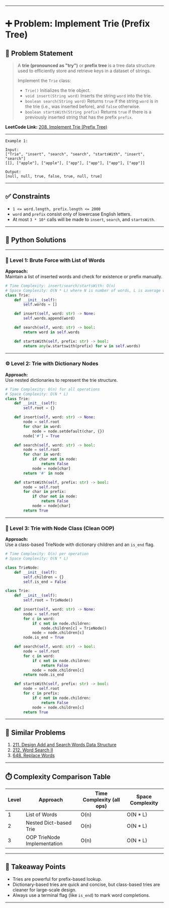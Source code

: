 
---

# ➕ Problem: Implement Trie (Prefix Tree)

## 📘 Problem Statement

> A **trie (pronounced as "try")** or **prefix tree** is a tree data structure used to efficiently store and retrieve keys in a dataset of strings.  
>  
> Implement the `Trie` class:
>
> - `Trie()` Initializes the trie object.
> - `void insert(String word)` Inserts the string `word` into the trie.
> - `boolean search(String word)` Returns `true` if the string `word` is in the trie (i.e., was inserted before), and `false` otherwise.
> - `boolean startsWith(String prefix)` Returns `true` if there is a previously inserted string that has the prefix `prefix`.

**LeetCode Link:** [208. Implement Trie (Prefix Tree)](https://leetcode.com/problems/implement-trie-prefix-tree/)

---

```
Example 1:

Input:
["Trie", "insert", "search", "search", "startsWith", "insert", "search"]
[[], ["apple"], ["apple"], ["app"], ["app"], ["app"], ["app"]]

Output:
[null, null, true, false, true, null, true]
```

---

## ✅ Constraints

- `1 <= word.length, prefix.length <= 2000`
- `word` and `prefix` consist only of lowercase English letters.
- At most `3 * 10⁴` calls will be made to `insert`, `search`, and `startsWith`.

---

## 🧠 Python Solutions

---

### 🧪 Level 1: Brute Force with List of Words

**Approach:**  
Maintain a list of inserted words and check for existence or prefix manually.

```python
# Time Complexity: insert/search/startsWith: O(n)
# Space Complexity: O(N * L) where N is number of words, L is average word length
class Trie:
    def __init__(self):
        self.words = []

    def insert(self, word: str) -> None:
        self.words.append(word)

    def search(self, word: str) -> bool:
        return word in self.words

    def startsWith(self, prefix: str) -> bool:
        return any(w.startswith(prefix) for w in self.words)
```

---

### ⚙️ Level 2: Trie with Dictionary Nodes

**Approach:**  
Use nested dictionaries to represent the trie structure.

```python
# Time Complexity: O(n) for all operations
# Space Complexity: O(N * L)
class Trie:
    def __init__(self):
        self.root = {}

    def insert(self, word: str) -> None:
        node = self.root
        for char in word:
            node = node.setdefault(char, {})
        node['#'] = True

    def search(self, word: str) -> bool:
        node = self.root
        for char in word:
            if char not in node:
                return False
            node = node[char]
        return '#' in node

    def startsWith(self, prefix: str) -> bool:
        node = self.root
        for char in prefix:
            if char not in node:
                return False
            node = node[char]
        return True
```

---

### 🚀 Level 3: Trie with Node Class (Clean OOP)

**Approach:**  
Use a class-based TrieNode with dictionary children and an `is_end` flag.

```python
# Time Complexity: O(n) per operation
# Space Complexity: O(N * L)

class TrieNode:
    def __init__(self):
        self.children = {}
        self.is_end = False

class Trie:
    def __init__(self):
        self.root = TrieNode()

    def insert(self, word: str) -> None:
        node = self.root
        for c in word:
            if c not in node.children:
                node.children[c] = TrieNode()
            node = node.children[c]
        node.is_end = True

    def search(self, word: str) -> bool:
        node = self.root
        for c in word:
            if c not in node.children:
                return False
            node = node.children[c]
        return node.is_end

    def startsWith(self, prefix: str) -> bool:
        node = self.root
        for c in prefix:
            if c not in node.children:
                return False
            node = node.children[c]
        return True
```

---

## 🔗 Similar Problems

1. [211. Design Add and Search Words Data Structure](https://leetcode.com/problems/design-add-and-search-words-data-structure/)
2. [212. Word Search II](https://leetcode.com/problems/word-search-ii/)
3. [648. Replace Words](https://leetcode.com/problems/replace-words/)

---

## ⏱️ Complexity Comparison Table

| Level | Approach                     | Time Complexity (all ops) | Space Complexity |
|-------|------------------------------|----------------------------|------------------|
| 1     | List of Words                | O(n)                       | O(N * L)         |
| 2     | Nested Dict-based Trie       | O(n)                       | O(N * L)         |
| 3     | OOP TrieNode Implementation  | O(n)                       | O(N * L)         |

---

## 📌 Takeaway Points

- Tries are powerful for prefix-based lookup.
- Dictionary-based tries are quick and concise, but class-based tries are cleaner for large-scale design.
- Always use a terminal flag (like `is_end`) to mark word completions.

---
